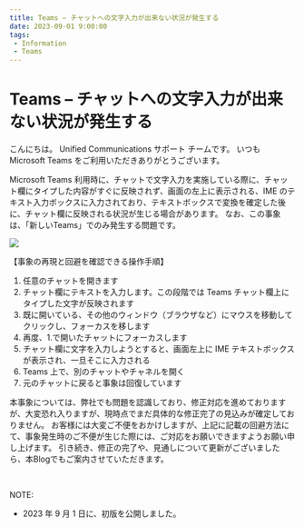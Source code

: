 ```yaml
---
title: Teams – チャットへの文字入力が出来ない状況が発生する
date: 2023-09-01 9:00:00
tags:
 - Information
 - Teams
---
```


# Teams – チャットへの文字入力が出来ない状況が発生する

こんにちは。
Unified Communications サポート チームです。
いつも Microsoft Teams をご利用いただきありがとうございます。

Microsoft Teams 利用時に、チャットで文字入力を実施している際に、チャット欄にタイプした内容がすぐに反映されず、画面の左上に表示される、IME のテキスト入力ボックスに入力されており、テキストボックスで変換を確定した後に、チャット欄に反映される状況が生じる場合があります。
なお、この事象は、「新しいTeams」でのみ発生する問題です。

![](./IME_TextBox.jpg)

【事象の再現と回避を確認できる操作手順】
1. 任意のチャットを開きます
2. チャット欄にテキストを入力します。この段階では Teams チャット欄上にタイプした文字が反映されます
3. 既に開いている、その他のウィンドウ（ブラウザなど）にマウスを移動してクリックし、フォーカスを移します
4. 再度、1.で開いたチャットにフォーカスします
5. チャット欄に文字を入力しようとすると、画面左上に IME テキストボックスが表示され、一旦そこに入力される
6. Teams 上で、別のチャットやチャネルを開く
7. 元のチャットに戻ると事象は回復しています

本事象については、弊社でも問題を認識しており、修正対応を進めておりますが、大変恐れ入りますが、現時点でまだ具体的な修正完了の見込みが確定しておりません。
お客様には大変ご不便をおかけしますが、上記に記載の回避方法にて、事象発生時のご不便が生じた際には、ご対応をお願いできますようお願い申し上げます。
引き続き、修正の完了や、見通しについて更新がございましたら、本Blogでもご案内させていただきます。

<br />

NOTE:  
- 2023 年 9 月 1 日に、初版を公開しました。
